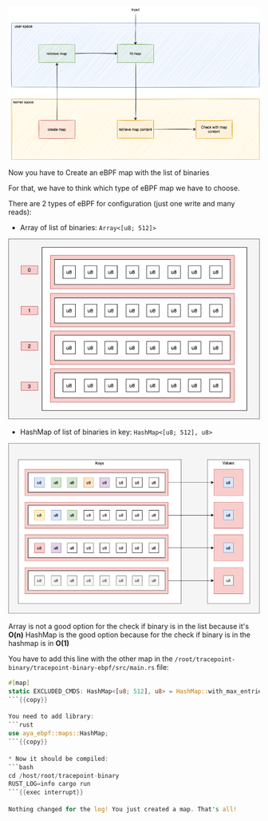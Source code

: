 ![work flow of map: create a map](../../img/map-workflow-1.png)


Now you have to Create an eBPF map with the list of binaries

For that, we have to think which type of eBPF map we have to choose.

There are 2 types of eBPF for configuration (just one write and many reads):
* Array of list of binaries:  `Array<[u8; 512]>`

![map of four entries of arrays of 8 entries](../../img/second-map-array.png)

* HashMap of list of binaries in key: `HashMap<[u8; 512], u8>`

![map of four keys of hash](../../img/second-map-hash.png)

Array is not a good option for the check if binary is in the list because it's **O(n)**
HashMap is the good option because for the check if binary is in the hashmap is in **O(1)**

You have to add this line with the other map in the `/root/tracepoint-binary/tracepoint-binary-ebpf/src/main.rs` file:
```rust
#[map]
static EXCLUDED_CMDS: HashMap<[u8; 512], u8> = HashMap::with_max_entries(10, 0);
```{{copy}}

You need to add library:
```rust
use aya_ebpf::maps::HashMap;
```{{copy}}

* Now it should be compiled:
```bash
cd /host/root/tracepoint-binary
RUST_LOG=info cargo run
```{{exec interrupt}}

Nothing changed for the log! You just created a map. That's all!
